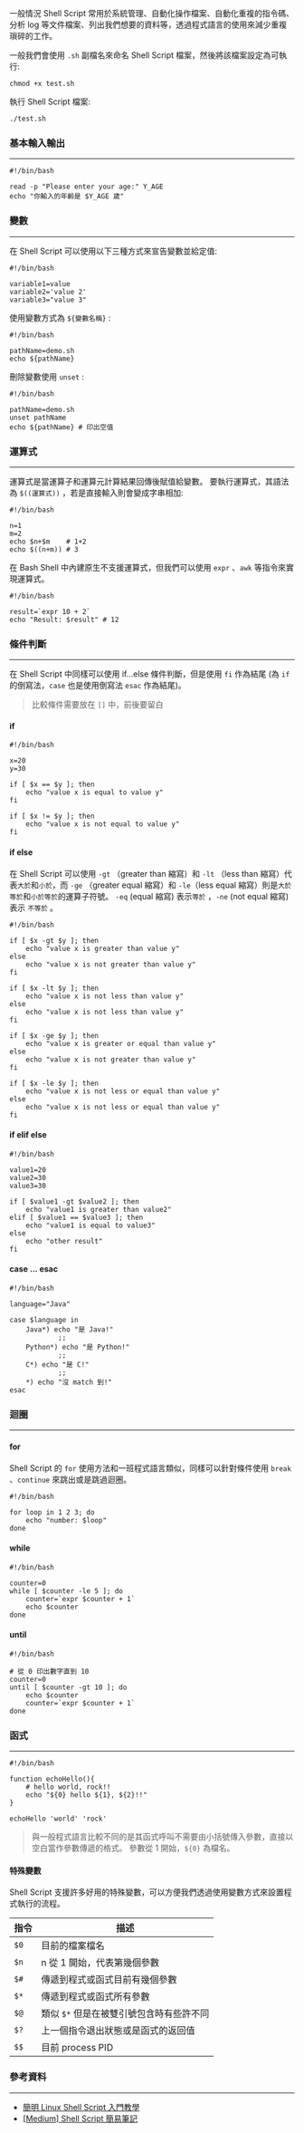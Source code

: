 
一般情況 Shell Script 常用於系統管理、自動化操作檔案、自動化重複的指令碼、分析 log 等文件檔案、列出我們想要的資料等，透過程式語言的使用來減少重複瑣碎的工作。

一般我們會使用 `.sh` 副檔名來命名 Shell Script 檔案，然後將該檔案設定為可執行:
```shell
chmod +x test.sh
```
執行 Shell Script 檔案:
```shell
./test.sh
```
### 基本輸入輸出
---
```shell
#!/bin/bash

read -p "Please enter your age:" Y_AGE
echo "你輸入的年齡是 $Y_AGE 歲"
```
### 變數
---
在 Shell Script 可以使用以下三種方式來宣告變數並給定值:
```shell
#!/bin/bash

variable1=value
variable2='value 2'
variable3="value 3"
```
使用變數方式為 `${變數名稱}` :
```shell
#!/bin/bash

pathName=demo.sh
echo ${pathName}
```
刪除變數使用 `unset` :
```shell
#!/bin/bash

pathName=demo.sh
unset pathName
echo ${pathName} # 印出空值
```
### 運算式
---
運算式是當運算子和運算元計算結果回傳後賦值給變數。
要執行運算式，其語法為 `$((運算式))` ，若是直接輸入則會變成字串相加:
```shell
#!/bin/bash

n=1
m=2
echo $n+$m    # 1+2
echo $((n+m)) # 3
```
在 Bash Shell 中內建原生不支援運算式，但我們可以使用 `expr` 、`awk` 等指令來實現運算式。
```shell
#!/bin/bash

result=`expr 10 + 2`
echo "Result: $result" # 12
```
### 條件判斷
---
在 Shell Script 中同樣可以使用 if...else 條件判斷，但是使用 `fi` 作為結尾 (為 `if` 的倒寫法，`case` 也是使用倒寫法 `esac` 作為結尾)。
> 比較條件需要放在 `[]` 中，前後要留白
#### if
```shell
#!/bin/bash

x=20
y=30

if [ $x == $y ]; then
	echo "value x is equal to value y"
fi

if [ $x != $y ]; then
	echo "value x is not equal to value y"
fi
```
#### if else
在 Shell Script 可以使用 `-gt` （greater than 縮寫）和 `-lt` （less than 縮寫）代表`大於`和`小於`，而 `-ge` （greater equal 縮寫）和 `-le`（less equal 縮寫）則是`大於等於`和`小於等於`的運算子符號。
`-eq` (equal 縮寫) 表示`等於` ，`-ne` (not equal 縮寫) 表示 `不等於` 。 
```shell
#!/bin/bash

if [ $x -gt $y ]; then 
	echo "value x is greater than value y"
else
	echo "value x is not greater than value y"
fi

if [ $x -lt $y ]; then
	echo "value x is not less than value y"
else
	echo "value x is not less than value y"
fi

if [ $x -ge $y ]; then
	echo "value x is greater or equal than value y"
else
	echo "value x is not greater than value y"
fi

if [ $x -le $y ]; then
	echo "value x is not less or equal than value y"
else
	echo "value x is not less or equal than value y"
fi
```
#### if elif else
```shell
#!/bin/bash

value1=20
value2=30
value3=30

if [ $value1 -gt $value2 ]; then
	echo "value1 is greater than value2"
elif [ $value1 == $value3 ]; then
	echo "value1 is equal to value3"
else
	echo "other result"
fi
```
#### case ... esac
```shell
#!/bin/bash

language="Java"

case $language in
	Java*) echo "是 Java!"
			;;
	Python*) echo "是 Python!"
			;;
	C*) echo "是 C!"
			;;
	*) echo "沒 match 到!"
esac
```
### 迴圈
---
#### for
Shell Script 的 `for` 使用方法和一班程式語言類似，同樣可以針對條件使用 `break` 、`continue` 來跳出或是跳過迴圈。
```shell
#!/bin/bash

for loop in 1 2 3; do
	echo "number: $loop"
done
```
#### while
```shell
#!/bin/bash

counter=0
while [ $counter -le 5 ]; do
	counter=`expr $counter + 1`
	echo $counter
done
```
#### until
```shell
#!/bin/bash

# 從 0 印出數字直到 10
counter=0
until [ $counter -gt 10 ]; do
	echo $counter
	counter=`expr $counter + 1`
done
```
### 函式
---
```shell
#!/bin/bash

function echoHello(){
	# hello world, rock!!
	echo "${0} hello ${1}, ${2}!!"
}

echoHello 'world' 'rock'
```
> 與一般程式語言比較不同的是其函式呼叫不需要由小括號傳入參數，直接以空白當作參數傳遞的格式。
> 參數從 1 開始，`${0}` 為檔名。
#### 特殊變數
Shell Script 支援許多好用的特殊變數，可以方便我們透過使用變數方式來設置程式執行的流程。

| 指令   | 描述                      |
| ---- | ----------------------- |
| `$0` | 目前的檔案檔名                 |
| `$n` | n 從 1 開始，代表第幾個參數        |
| `$#` | 傳遞到程式或函式目前有幾個參數         |
| `$*` | 傳遞到程式或函式所有參數            |
| `$@` | 類似 `$*` 但是在被雙引號包含時有些許不同 |
| `$?` | 上一個指令退出狀態或是函式的返回值       |
| `$$` | 目前 process PID          |
### 參考資料
---
- [簡明 Linux Shell Script 入門教學](https://blog.techbridge.cc/2019/11/15/linux-shell-script-tutorial/)
- [[Medium] Shell Script 簡易筆記](https://medium.com/@yihengwu/%E7%A8%8B%E5%BC%8F%E7%AD%86%E8%A8%98-shell-script-%E7%B0%A1%E6%98%93%E7%AD%86%E8%A8%98-841cfc3ae3ab)

